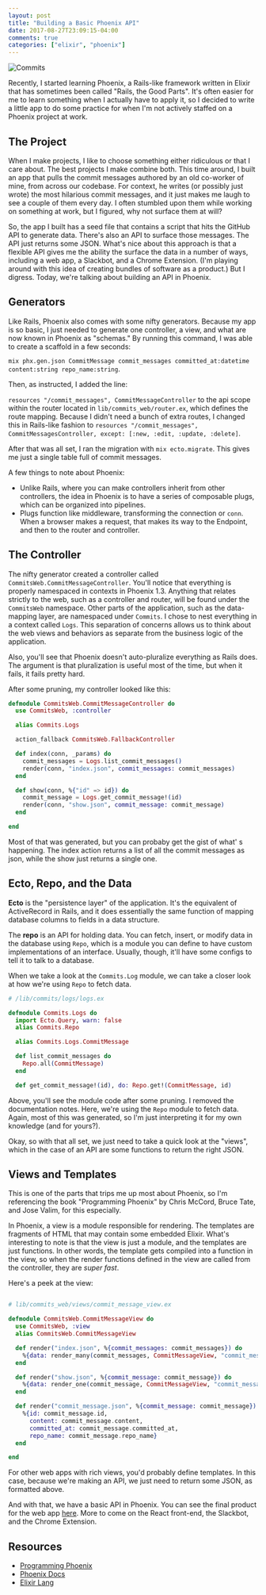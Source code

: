 ```yaml
---
layout: post
title: "Building a Basic Phoenix API"
date: 2017-08-27T23:09:15-04:00
comments: true
categories: ["elixir", "phoenix"]
---
```


![Commits](https://s3-us-west-2.amazonaws.com/talum.github.io/commits.gif)

Recently, I started learning Phoenix, a Rails-like framework written in
Elixir that has sometimes been called "Rails, the Good Parts". It's often easier for me to
learn something when I actually have to apply it, so I decided to write a
little app to do some practice for when I'm not actively staffed on a
Phoenix project at work.

## The Project
When I make projects, I like to choose something either ridiculous or that
I care about. The best projects I make combine both. This time
around, I built an app that pulls the commit messages authored by an old co-worker
of mine, from across our codebase. For context, he writes (or possibly just wrote) the
most hilarious commit messages, and it just makes me laugh to see a couple
of them every day. I often stumbled upon them while working on
something at work, but I figured, why not surface them at will?

So, the app I built has a seed file that contains a script that hits the GitHub API to generate
data. There's also an API to surface those messages. The API just returns
some JSON. What's nice about this approach is that a flexible API gives me the
ability the surface the data in a number of ways, including a web app, a Slackbot, and
a Chrome Extension. (I'm playing around with this idea of creating bundles
of software as a product.) But I digress. Today, we're talking about
building an API in Phoenix.

## Generators
Like Rails, Phoenix also comes with some nifty generators. Because my app is
so basic, I just needed to generate one controller, a view, and what are now known in
Phoenix as "schemas." By running this command, I was able to create a
scaffold in a few seconds:

`mix phx.gen.json CommitMessage commit_messages
committed_at:datetime content:string repo_name:string`.

Then, as instructed, I added the line:

`resources "/commit_messages", CommitMessageController` to the api scope
within the router
located in `lib/commits_web/router.ex`, which defines the route mapping.
Because I didn't need a bunch of extra routes, I changed this in Rails-like
fashion to `resources "/commit_messages", CommitMessagesController, except:
[:new, :edit, :update, :delete]`.

After that was all set, I ran the migration with `mix ecto.migrate`. This
gives me just a single table full of commit messages.

A few things to note about Phoenix:
- Unlike Rails, where you can make controllers inherit from other
  controllers, the idea in Phoenix is to have a series of composable plugs,
  which can be organized into pipelines.
- Plugs function like middleware, transforming the connection or `conn`.
  When a browser makes a request, that makes its way to the Endpoint, and
  then to the router and controller.

## The Controller
The nifty generator created a controller called
`CommitsWeb.CommitMessageController`. You'll notice that everything is
properly namespaced in contexts in Phoenix 1.3. Anything that relates
strictly to the web, such as a controller and router, will be found under
the `CommitsWeb` namespace. Other parts of the application, such as the
data-mapping layer, are namespaced under `Commits`. I chose to nest
everything in a context called `Logs`. This separation of concerns allows us
to think about the web views and behaviors as separate from the business
logic of the application.

Also, you'll see that
Phoenix doesn't auto-pluralize everything as Rails does. The argument is
that pluralization is useful most of the time, but when it fails, it fails
pretty hard.

After some pruning, my controller looked like this:

```elixir
defmodule CommitsWeb.CommitMessageController do
  use CommitsWeb, :controller

  alias Commits.Logs

  action_fallback CommitsWeb.FallbackController

  def index(conn, _params) do
    commit_messages = Logs.list_commit_messages()
    render(conn, "index.json", commit_messages: commit_messages)
  end

  def show(conn, %{"id" => id}) do
    commit_message = Logs.get_commit_message!(id)
    render(conn, "show.json", commit_message: commit_message)
  end

end

```
Most of that was generated, but you can probaby get the gist of what'
s happening. The index action returns a list of all the commit messages as
json, while the show just returns a single one.

## Ecto, Repo, and the Data

**Ecto** is the "persistence layer" of the application. It's the equivalent of
ActiveRecord in Rails, and it does essentially the same function of mapping
database columns to fields in a data structure.

The **repo** is an API for holding data. You can fetch, insert, or modify data
in the database using `Repo`, which is a module you can define to have
custom implementations of an interface. Usually, though,
it'll have some configs to tell it to talk to a database.

When we take a look at the `Commits.Log` module, we can take a closer look
at how we're using `Repo` to fetch data.

```elixir
# /lib/commits/logs/logs.ex

defmodule Commits.Logs do
  import Ecto.Query, warn: false
  alias Commits.Repo

  alias Commits.Logs.CommitMessage

  def list_commit_messages do
    Repo.all(CommitMessage)
  end

  def get_commit_message!(id), do: Repo.get!(CommitMessage, id)

```

Above, you'll see the module code after some pruning. I removed the
documentation notes. Here, we're using the `Repo` module
to fetch data. Again, most of this was generated, so I'm just interpreting
it for my own knowledge (and for yours?).

Okay, so with that all set, we just need to take a quick look at the
"views", which in the case of an API are some functions to return the right
JSON.

## Views and Templates

This is one of the parts that trips me up most about Phoenix, so I'm
referencing the book "Programming Phoenix" by Chris McCord, Bruce Tate, and
Jose Valim, for this especially.

In Phoenix, a view is a module responsible for rendering. The templates are
fragments of HTML that may contain some embedded Elixir. What's interesting
to note is that the view is just a module, and the templates are just
functions. In other words, the template gets compiled into a function in the
view, so when the render functions defined in the view are called from the
controller, they are *super fast*.

Here's a peek at the view:

```elixir

# lib/commits_web/views/commit_message_view.ex

defmodule CommitsWeb.CommitMessageView do
  use CommitsWeb, :view
  alias CommitsWeb.CommitMessageView

  def render("index.json", %{commit_messages: commit_messages}) do
    %{data: render_many(commit_messages, CommitMessageView, "commit_message.json")}
  end

  def render("show.json", %{commit_message: commit_message}) do
    %{data: render_one(commit_message, CommitMessageView, "commit_message.json")}
  end

  def render("commit_message.json", %{commit_message: commit_message}) do
    %{id: commit_message.id,
      content: commit_message.content,
      committed_at: commit_message.committed_at,
      repo_name: commit_message.repo_name}
  end

end

```
For other web apps with rich views, you'd probably define templates. In this
case, because we're making an API, we just need to return some JSON, as
formatted above.

And with that, we have a basic API in Phoenix. You can see the final product
for the web app [here](https://commits-by-logan.herokuapp.com/). More to come on the React
front-end, the Slackbot, and the Chrome Extension.


## Resources
- [Programming
  Phoenix](https://pragprog.com/book/phoenix/programming-phoenix)
- [Phoenix Docs](https://hexdocs.pm/phoenix/overview.html)
- [Elixir Lang](https://elixir-lang.org/)
